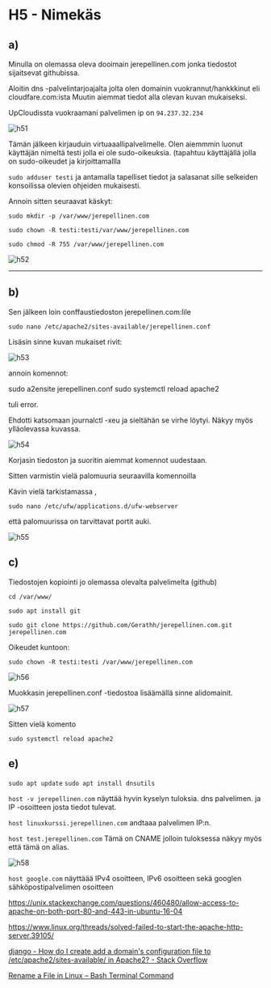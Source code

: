 # H5 - Nimekäs

## a)

Minulla on  olemassa oleva dooimain jerepellinen.com jonka tiedostot sijaitsevat githubissa.



Aloitin dns -palvelintarjoajalta jolta olen domainin vuokrannut/hankkkinut eli cloudfare.com:ista Muutin aiemmat tiedot alla olevan kuvan mukaiseksi. 

UpCloudissta vuokraamani palvelimen ip on `94.237.32.234`

![h51](F:\h5\h51.png)



Tämän jälkeen kirjauduin virtuaaallipalvelimelle. Olen aiemmmin luonut käyttäjän nimeltä testi jolla ei ole sudo-oikeuksia. (tapahtuu käyttäjällä jolla on sudo-oikeudet ja kirjoittamallla

 `sudo adduser testi` ja antamalla tapelliset tiedot ja salasanat sille selkeiden konsoilissa olevien ohjeiden mukaisesti.

Annoin sitten seuraavat käskyt:

`sudo mkdir -p /var/www/jerepellinen.com`

`sudo chown -R testi:testi/var/www/jerepellinen.com`

`sudo chmod -R 755 /var/www/jerepellinen.com`



![h52](F:\h5\h52.png)



------

## b)



Sen jälkeen loin conffaustiedoston jerepellinen.com:lile

`sudo nano /etc/apache2/sites-available/jerepellinen.conf`



Lisäsin sinne kuvan mukaiset rivit:

![h53](F:\h5\h53.png)

annoin komennot:

sudo a2ensite jerepellinen.conf
sudo systemctl reload apache2

tuli error.

Ehdotti katsomaan journalctl -xeu ja sieltähän se virhe löytyi. Näkyy myös ylläolevassa kuvassa.

![h54](F:\h5\h54.png)

Korjasin tiedoston ja suoritin aiemmat komennot uudestaan.



Sitten varmistin vielä palomuuria seuraavilla komennoilla

Kävin vielä tarkistamassa ,

`sudo nano /etc/ufw/applications.d/ufw-webserver`

että palomuurissa on tarvittavat portit auki.

![h55](F:\h5\h55.png)





## c)



Tiedostojen kopiointi jo olemassa olevalta palvelimelta (github)



`cd /var/www/`

`sudo apt install git`

`sudo git clone https://github.com/Gerathh/jerepellinen.com.git jerepellinen.com`

Oikeudet kuntoon:

`sudo chown -R testi:testi /var/www/jerepellinen.com`

![h56](F:\h5\h56.png)

Muokkasin jerepellinen.conf -tiedostoa lisäämällä sinne alidomainit.

![h57](F:\h5\h57.png)

Sitten vielä komento

`sudo systemctl reload apache2`

## e)



`sudo apt update`
`sudo apt install dnsutils`

`host -v jerepellinen.com` näyttää hyvin kyselyn tuloksia. dns palvelimen. ja IP -osoitteen josta tiedot tulevat.

`host linuxkurssi.jerepellinen.com` andtaaa palvelimen IP:n.

`host test.jerepellinen.com` Tämä on CNAME jolloin tuloksessa näkyy myös että tämä on alias.

![h58](F:\h5\h58.png)



`host google.com` näyttäää IPv4 osoitteen, IPv6 osoitteen sekä googlen sähköpostipalvelimen osoitteen



















https://unix.stackexchange.com/questions/460480/allow-access-to-apache-on-both-port-80-and-443-in-ubuntu-16-04

https://www.linux.org/threads/solved-failed-to-start-the-apache-http-server.39105/

[django - How do I create add a domain's configuration file to /etc/apache2/sites-available/ in Apache2? - Stack Overflow](https://stackoverflow.com/questions/63527186/how-do-i-create-add-a-domains-configuration-file-to-etc-apache2-sites-availabl)

[Rename a File in Linux – Bash Terminal Command](https://www.freecodecamp.org/news/rename-file-linux-bash-command/)